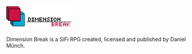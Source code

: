 # ![alt text](https://github.com/leinad1313/Dimension-Break/blob/master/GUI/FullLogo.png)

Dimension Break is a SiFi RPG created, licensed and published by Daniel Münch.


